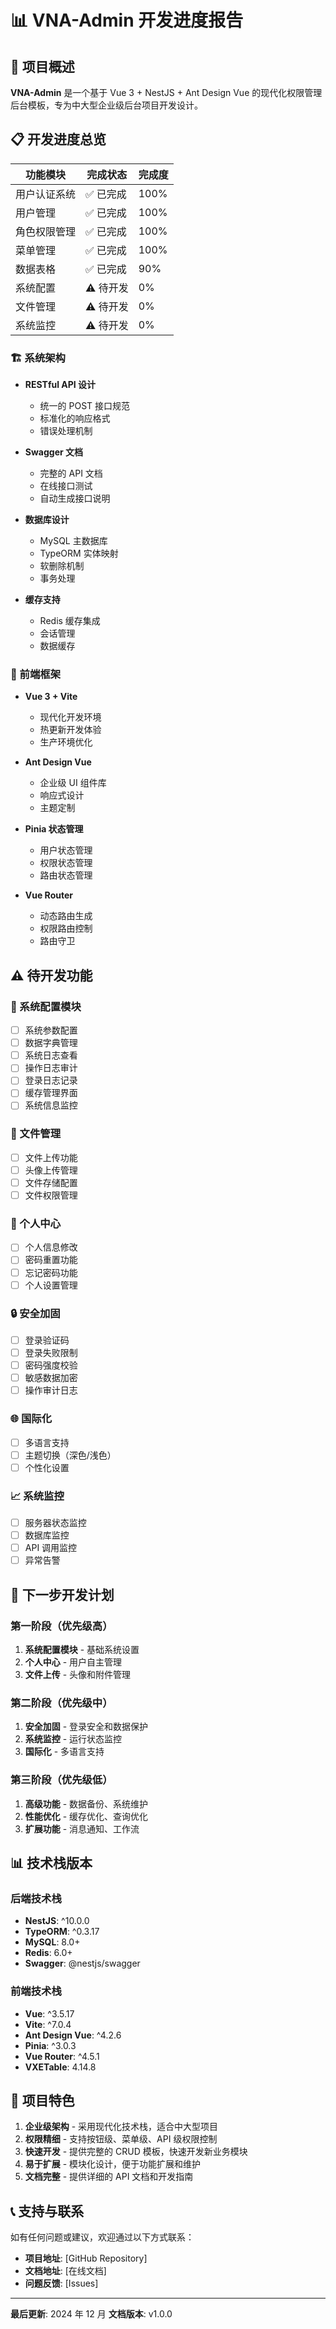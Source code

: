 # 📊 VNA-Admin 开发进度报告

## 🎯 项目概述

**VNA-Admin** 是一个基于 Vue 3 + NestJS + Ant Design Vue 的现代化权限管理后台模板，专为中大型企业级后台项目开发设计。

## 📋 开发进度总览

| 功能模块     | 完成状态  | 完成度 |
| ------------ | --------- | ------ |
| 用户认证系统 | ✅ 已完成 | 100%   |
| 用户管理     | ✅ 已完成 | 100%   |
| 角色权限管理 | ✅ 已完成 | 100%   |
| 菜单管理     | ✅ 已完成 | 100%   |
| 数据表格     | ✅ 已完成 | 90%    |
| 系统配置     | ⚠️ 待开发 | 0%     |
| 文件管理     | ⚠️ 待开发 | 0%     |
| 系统监控     | ⚠️ 待开发 | 0%     |

### 🏗️ 系统架构

- **RESTful API 设计**

  - 统一的 POST 接口规范
  - 标准化的响应格式
  - 错误处理机制

- **Swagger 文档**

  - 完整的 API 文档
  - 在线接口测试
  - 自动生成接口说明

- **数据库设计**

  - MySQL 主数据库
  - TypeORM 实体映射
  - 软删除机制
  - 事务处理

- **缓存支持**
  - Redis 缓存集成
  - 会话管理
  - 数据缓存

### 🎨 前端框架

- **Vue 3 + Vite**

  - 现代化开发环境
  - 热更新开发体验
  - 生产环境优化

- **Ant Design Vue**

  - 企业级 UI 组件库
  - 响应式设计
  - 主题定制

- **Pinia 状态管理**

  - 用户状态管理
  - 权限状态管理
  - 路由状态管理

- **Vue Router**
  - 动态路由生成
  - 权限路由控制
  - 路由守卫

## ⚠️ 待开发功能

### 🔧 系统配置模块

- [ ] 系统参数配置
- [ ] 数据字典管理
- [ ] 系统日志查看
- [ ] 操作日志审计
- [ ] 登录日志记录
- [ ] 缓存管理界面
- [ ] 系统信息监控

### 📁 文件管理

- [ ] 文件上传功能
- [ ] 头像上传管理
- [ ] 文件存储配置
- [ ] 文件权限管理

### 👤 个人中心

- [ ] 个人信息修改
- [ ] 密码重置功能
- [ ] 忘记密码功能
- [ ] 个人设置管理

### 🔒 安全加固

- [ ] 登录验证码
- [ ] 登录失败限制
- [ ] 密码强度校验
- [ ] 敏感数据加密
- [ ] 操作审计日志

### 🌐 国际化

- [ ] 多语言支持
- [ ] 主题切换（深色/浅色）
- [ ] 个性化设置

### 📈 系统监控

- [ ] 服务器状态监控
- [ ] 数据库监控
- [ ] API 调用监控
- [ ] 异常告警

## 🚀 下一步开发计划

### 第一阶段（优先级高）

1. **系统配置模块** - 基础系统设置
2. **个人中心** - 用户自主管理
3. **文件上传** - 头像和附件管理

### 第二阶段（优先级中）

1. **安全加固** - 登录安全和数据保护
2. **系统监控** - 运行状态监控
3. **国际化** - 多语言支持

### 第三阶段（优先级低）

1. **高级功能** - 数据备份、系统维护
2. **性能优化** - 缓存优化、查询优化
3. **扩展功能** - 消息通知、工作流

## 📊 技术栈版本

### 后端技术栈

- **NestJS**: ^10.0.0
- **TypeORM**: ^0.3.17
- **MySQL**: 8.0+
- **Redis**: 6.0+
- **Swagger**: @nestjs/swagger

### 前端技术栈

- **Vue**: ^3.5.17
- **Vite**: ^7.0.4
- **Ant Design Vue**: ^4.2.6
- **Pinia**: ^3.0.3
- **Vue Router**: ^4.5.1
- **VXETable**: 4.14.8

## 🎯 项目特色

1. **企业级架构** - 采用现代化技术栈，适合中大型项目
2. **权限精细** - 支持按钮级、菜单级、API 级权限控制
3. **快速开发** - 提供完整的 CRUD 模板，快速开发新业务模块
4. **易于扩展** - 模块化设计，便于功能扩展和维护
5. **文档完整** - 提供详细的 API 文档和开发指南

## 📞 支持与联系

如有任何问题或建议，欢迎通过以下方式联系：

- **项目地址**: [GitHub Repository]
- **文档地址**: [在线文档]
- **问题反馈**: [Issues]

---

**最后更新**: 2024 年 12 月
**文档版本**: v1.0.0
